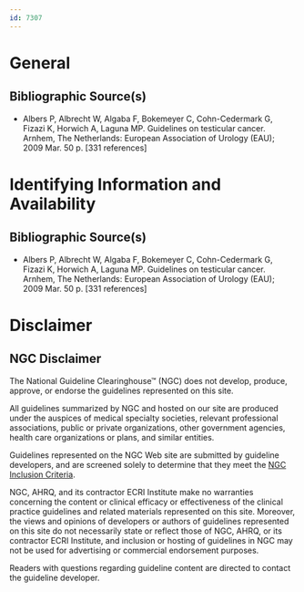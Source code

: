 ```yaml
---
id: 7307
---
```


# General

## Bibliographic Source(s)

- Albers P, Albrecht W, Algaba F, Bokemeyer C, Cohn-Cedermark G, Fizazi K, Horwich A, Laguna MP. Guidelines on testicular cancer. Arnhem, The Netherlands: European Association of Urology (EAU); 2009 Mar. 50 p. [331 references]

# Identifying Information and Availability

## Bibliographic Source(s)

- Albers P, Albrecht W, Algaba F, Bokemeyer C, Cohn-Cedermark G, Fizazi K, Horwich A, Laguna MP. Guidelines on testicular cancer. Arnhem, The Netherlands: European Association of Urology (EAU); 2009 Mar. 50 p. [331 references]

# Disclaimer

## NGC Disclaimer

The National Guideline Clearinghouse™ (NGC) does not develop, produce, approve, or endorse the guidelines represented on this site.

All guidelines summarized by NGC and hosted on our site are produced under the auspices of medical specialty societies, relevant professional associations, public or private organizations, other government agencies, health care organizations or plans, and similar entities.

Guidelines represented on the NGC Web site are submitted by guideline developers, and are screened solely to determine that they meet the [NGC Inclusion Criteria](/help-and-about/summaries/inclusion-criteria).

NGC, AHRQ, and its contractor ECRI Institute make no warranties concerning the content or clinical efficacy or effectiveness of the clinical practice guidelines and related materials represented on this site. Moreover, the views and opinions of developers or authors of guidelines represented on this site do not necessarily state or reflect those of NGC, AHRQ, or its contractor ECRI Institute, and inclusion or hosting of guidelines in NGC may not be used for advertising or commercial endorsement purposes.

Readers with questions regarding guideline content are directed to contact the guideline developer.

